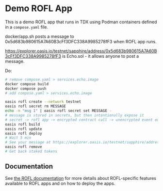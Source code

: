 # Demo ROFL App

This is a demo ROFL app that runs in TDX using Podman containers defined in a
`compose.yaml` file.

docker/app.sh posts a message to 0x5d683b980615A7A60B3cFf3DFC338A9985278fF3 when
ROFL app runs.

https://explorer.oasis.io/testnet/sapphire/address/0x5d683b980615A7A60B3cFf3DFC338A9985278fF3
is Echo.sol - it allows anyone to post a message.

Do:
```sh
# remove compose.yaml > services.echo.image
docker compose build
docker compose push
# add compose.yaml > services.echo.image

oasis rofl create --network testnet
oasis rofl secret rm MESSAGE
echo -n "msg 1" | oasis rofl secret set MESSAGE -
# message is stored in secrets, but then intentionally expose it
# secret -> rofl app -> encrypted contract call -> unencrypted event emit
oasis rofl build
oasis rofl update
oasis rofl deploy
# Wait 5 min
# See your message at https://explorer.oasis.io/testnet/sapphire/address/0x5d683b980615A7A60B3cFf3DFC338A9985278fF3/events#events
oasis rofl remove
# Get back staked tokens
```


## Documentation

See [the ROFL documentation] for more details about ROFL-specific features
available to ROFL apps and on how to deploy the apps.

[the ROFL documentation]: https://docs.oasis.io/build/rofl
